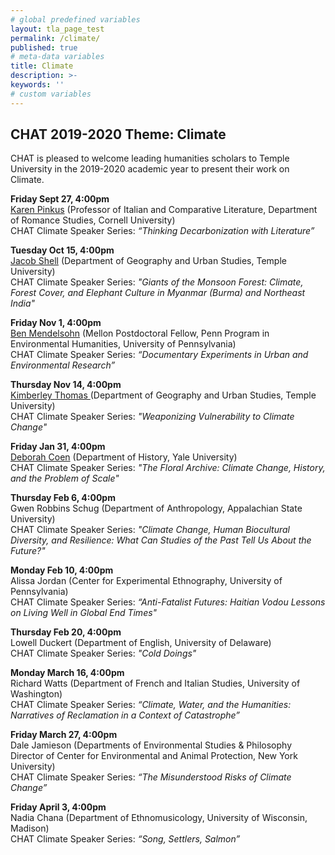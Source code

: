 ```yaml
---
# global predefined variables
layout: tla_page_test
permalink: /climate/
published: true
# meta-data variables
title: Climate
description: >-
keywords: ''
# custom variables
---
```

## CHAT 2019-2020 Theme: Climate
CHAT is pleased to welcome leading humanities scholars to Temple University in the 2019-2020 academic year to present their work on Climate. 

**Friday Sept 27, 4:00pm**<br>
[Karen Pinkus](https://events.temple.edu/chat-climate-talk-series-karen-pinkus) (Professor of Italian and Comparative Literature, Department of Romance Studies, Cornell University)<br>
CHAT Climate Speaker Series: _“Thinking Decarbonization with Literature”_

**Tuesday Oct 15, 4:00pm**<br>
[Jacob Shell](https://liberalarts.temple.edu/academics/faculty/shell-jacob) (Department of Geography and Urban Studies, Temple University)<br>
CHAT Climate Speaker Series: _"Giants of the Monsoon Forest: Climate, Forest Cover, and Elephant Culture in Myanmar (Burma) and Northeast India"_

**Friday Nov 1, 4:00pm**<br>
[Ben Mendelsohn](https://events.temple.edu/chat-climate-speaker-series-ben-mendelsohn) (Mellon Postdoctoral Fellow, Penn Program in Environmental Humanities, University of Pennsylvania)<br>
CHAT Climate Speaker Series: _“Documentary Experiments in Urban and Environmental Research”_

**Thursday Nov 14, 4:00pm**<br>
[Kimberley Thomas ](https://liberalarts.temple.edu/academics/faculty/thomas-kimberley) (Department of Geography and Urban Studies, Temple University)<br>
CHAT Climate Speaker Series: _"Weaponizing Vulnerability to Climate Change"_

**Friday Jan 31, 4:00pm**<br>
[Deborah Coen](https://history.yale.edu/people/deborah-coen) (Department of History, Yale University)<br> 
CHAT Climate Speaker Series: _"The Floral Archive: Climate Change, History, and the Problem of Scale"_

**Thursday Feb 6, 4:00pm**<br>
Gwen Robbins Schug (Department of Anthropology, Appalachian State University)<br> 
CHAT Climate Speaker Series: _"Climate Change, Human Biocultural Diversity, and Resilience: What Can Studies of the Past Tell Us About the Future?"_

**Monday Feb 10, 4:00pm**<br>
Alissa Jordan (Center for Experimental Ethnography, University of Pennsylvania)<br> 
CHAT Climate Speaker Series: _“Anti-Fatalist Futures: Haitian Vodou Lessons on Living Well in Global End Times"_

**Thursday Feb 20, 4:00pm**<br>
Lowell Duckert (Department of English, University of Delaware)<br> 
CHAT Climate Speaker Series: _"Cold Doings"_

**Monday March 16, 4:00pm**<br>
Richard Watts (Department of French and Italian Studies, University of Washington)<br>
CHAT Climate Speaker Series: _“Climate, Water, and the Humanities: Narratives of Reclamation in a Context of Catastrophe”_

**Friday March 27, 4:00pm**<br>
Dale Jamieson (Departments of Environmental Studies & Philosophy Director of Center for Environmental and Animal Protection, New York University)<br>
CHAT Climate Speaker Series: _“The Misunderstood Risks of Climate Change”_

**Friday April 3, 4:00pm**<br>
Nadia Chana (Department of Ethnomusicology, University of Wisconsin, Madison)<br> 
CHAT Climate Speaker Series: _“Song, Settlers, Salmon”_
